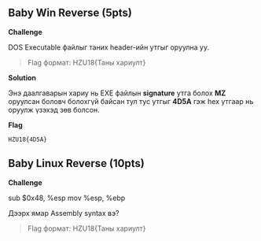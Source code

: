 ## Baby Win Reverse (5pts)
**Challenge**

DOS Executable файлыг таних header-ийн утгыг оруулна уу.

>Flag формат: HZU18{Таны хариулт}

**Solution**

Энэ даалгаварын хариу нь EXE файлын **signature** утга болох **MZ** оруулсан боловч болохгүй байсан тул тус утгыг **4D5A** гэж 
hex утгаар нь оруулж үзэхэд зөв болсон.

**Flag**
```
HZU18{4D5A}
```

## Baby Linux Reverse (10pts)
**Challenge**

sub $0x48, %esp mov %esp, %ebp

Дээрх ямар Assembly syntax вэ?

>Flag формат: HZU18{Таны хариулт}
